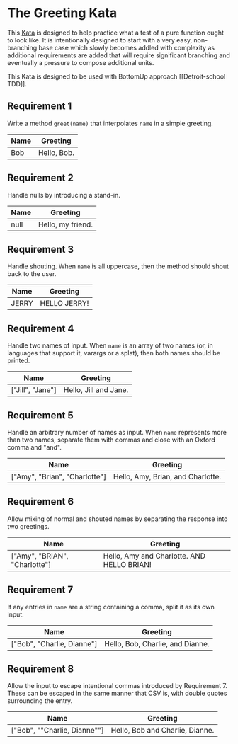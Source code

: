 # The Greeting Kata

This [Kata](https://en.wikipedia.org/wiki/Kata_(programming)) is designed to help practice what a test of a pure 
function ought to look like. It is intentionally designed to start with a very easy, non-branching base case which 
slowly becomes addled with complexity as additional requirements are added that will require significant branching and 
eventually a pressure to compose additional units.

This Kata is designed to be used with BottomUp approach [[Detroit-school TDD]].

## Requirement 1
Write a method `greet(name)` that interpolates `name` in a simple greeting.

| Name  | Greeting   | 
| ----- | --------   | 
| Bob  | Hello, Bob. | 

## Requirement 2
Handle nulls by introducing a stand-in. 

| Name  | Greeting          | 
| ----- | --------          | 
| null  | Hello, my friend. | 

## Requirement 3

Handle shouting. When `name` is all uppercase, then the method should shout back to the user.

| Name  | Greeting          | 
| ----- | --------          | 
| JERRY | HELLO JERRY!      | 

## Requirement 4

Handle two names of input. When `name` is an array of two names (or, in languages that support it, varargs or a splat), then both names should be printed. 

| Name             | Greeting              | 
| ---------------- | --------------------- | 
| ["Jill", "Jane"] | Hello, Jill and Jane. | 

## Requirement 5

Handle an arbitrary number of names as input. When `name` represents more than two names, separate them with commas and close with an Oxford comma and "and".

| Name                          | Greeting                          | 
| ----------------------------- | --------------------------------- | 
| ["Amy", "Brian", "Charlotte"] | Hello, Amy, Brian, and Charlotte. | 

## Requirement 6

Allow mixing of normal and shouted names by separating the response into two greetings.

| Name                          | Greeting                                   | 
| ----------------------------- | ------------------------------------------ | 
| ["Amy", "BRIAN", "Charlotte"] | Hello, Amy and Charlotte. AND HELLO BRIAN! | 

## Requirement 7

If any entries in `name` are a string containing a comma, split it as its own input. 

| Name                       | Greeting                         | 
| -------------------------- | -------------------------------- | 
| ["Bob", "Charlie, Dianne"] | Hello, Bob, Charlie, and Dianne. | 

## Requirement 8

Allow the input to escape intentional commas introduced by Requirement 7. These can be escaped in the same manner that CSV is, with double quotes surrounding the entry.

| Name                           | Greeting                         | 
| ------------------------------ | -------------------------------- | 
| ["Bob", "\"Charlie, Dianne\""] | Hello, Bob and Charlie, Dianne.  | 
